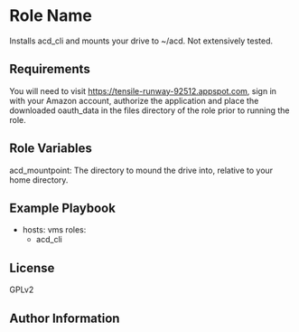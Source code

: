 Role Name
=========

Installs acd_cli and mounts your drive to ~/acd. Not extensively tested.

Requirements
------------

You will need to visit https://tensile-runway-92512.appspot.com, sign in with your Amazon account, authorize the application and place the downloaded oauth_data in the files directory of the role prior to running the role.

Role Variables
--------------

acd_mountpoint: The directory to mound the drive into, relative to your home directory.


Example Playbook
----------------

  - hosts: vms
    roles:
      - acd_cli

License
-------

GPLv2

Author Information
------------------